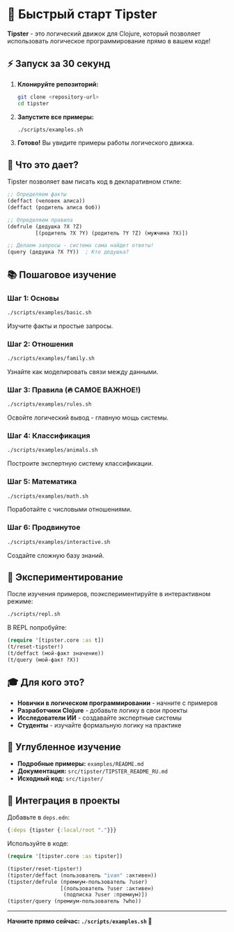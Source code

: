 # 🚀 Быстрый старт Tipster

**Tipster** - это логический движок для Clojure, который позволяет использовать логическое программирование прямо в вашем коде!

## ⚡ Запуск за 30 секунд

1. **Клонируйте репозиторий:**
   ```bash
   git clone <repository-url>
   cd tipster
   ```

2. **Запустите все примеры:**
   ```bash
   ./scripts/examples.sh
   ```

3. **Готово!** Вы увидите примеры работы логического движка.

## 🎯 Что это дает?

Tipster позволяет вам писать код в декларативном стиле:

```clojure
;; Определяем факты
(deffact (человек алиса))
(deffact (родитель алиса боб))

;; Определяем правила
(defrule (дедушка ?X ?Z) 
         [(родитель ?X ?Y) (родитель ?Y ?Z) (мужчина ?X)])

;; Делаем запросы - система сама найдет ответы!
(query (дедушка ?X ?Y))  ; Кто дедушка?
```

## 📚 Пошаговое изучение

### Шаг 1: Основы
```bash
./scripts/examples/basic.sh
```
Изучите факты и простые запросы.

### Шаг 2: Отношения  
```bash
./scripts/examples/family.sh
```
Узнайте как моделировать связи между данными.

### Шаг 3: Правила (🔥 САМОЕ ВАЖНОЕ!)
```bash
./scripts/examples/rules.sh
```
Освойте логический вывод - главную мощь системы.

### Шаг 4: Классификация
```bash
./scripts/examples/animals.sh
```
Построите экспертную систему классификации.

### Шаг 5: Математика
```bash
./scripts/examples/math.sh
```
Поработайте с числовыми отношениями.

### Шаг 6: Продвинутое
```bash
./scripts/examples/interactive.sh
```
Создайте сложную базу знаний.

## 🧪 Экспериментирование

После изучения примеров, поэкспериментируйте в интерактивном режиме:

```bash
./scripts/repl.sh
```

В REPL попробуйте:
```clojure
(require '[tipster.core :as t])
(t/reset-tipster!)
(t/deffact (мой-факт значение))
(t/query (мой-факт ?X))
```

## 🎓 Для кого это?

- **Новички в логическом программировании** - начните с примеров
- **Разработчики Clojure** - добавьте логику в свои проекты  
- **Исследователи ИИ** - создавайте экспертные системы
- **Студенты** - изучайте формальную логику на практике

## 📖 Углубленное изучение

- **Подробные примеры:** `examples/README.md`
- **Документация:** `src/tipster/TIPSTER_README_RU.md`
- **Исходный код:** `src/tipster/`

## 🚀 Интеграция в проекты

Добавьте в `deps.edn`:
```clojure
{:deps {tipster {:local/root "."}}}
```

Используйте в коде:
```clojure
(require '[tipster.core :as tipster])

(tipster/reset-tipster!)
(tipster/deffact (пользователь "ivan" :активен))
(tipster/defrule (премиум-пользователь ?user) 
                 [(пользователь ?user :активен) 
                  (подписка ?user :премиум)])
(tipster/query (премиум-пользователь ?who))
```

---

**Начните прямо сейчас: `./scripts/examples.sh` 🚀** 
